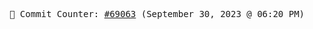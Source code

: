 <p align="center">
    <samp>
        📮 Commit Counter: <a href="https://github.com/Javascript-void0/Javascript-void0/commits/main">#69063</a> (September 30, 2023 @ 06:20 PM)
    </samp>
</p>